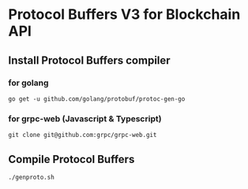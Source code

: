 # Protocol Buffers V3 for Blockchain API

## Install Protocol Buffers compiler

### for golang

```
go get -u github.com/golang/protobuf/protoc-gen-go
```

### for grpc-web (Javascript & Typescript)

```
git clone git@github.com:grpc/grpc-web.git

```

## Compile Protocol Buffers

```
./genproto.sh
```